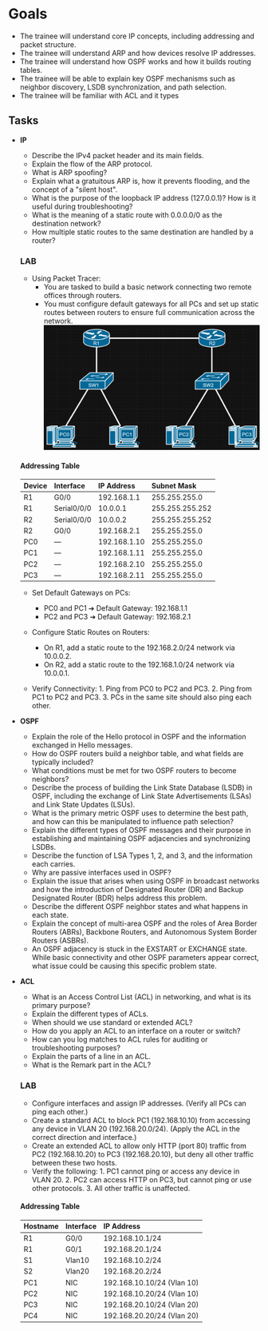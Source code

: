 # Goals

- The trainee will understand core IP concepts, including addressing and packet structure.  
- The trainee will understand ARP and how devices resolve IP addresses.
- The trainee will understand how OSPF works and how it builds routing tables.  
- The trainee will be able to explain key OSPF mechanisms such as neighbor discovery, LSDB synchronization, and path selection.
- The trainee will be familiar with ACL and it types

## Tasks

- **IP**
  - Describe the IPv4 packet header and its main fields.
  - Explain the flow of the ARP protocol.
  - What is ARP spoofing?
  - Explain what a gratuitous ARP is, how it prevents flooding, and the concept of a "silent host".
  - What is the purpose of the loopback IP address (127.0.0.1)? How is it useful during troubleshooting?
  - What is the meaning of a static route with 0.0.0.0/0 as the destination network?
  - How multiple static routes to the same destination are handled by a router?

  ### LAB

  - Using Packet Tracer:
    - You are tasked to build a basic network connecting two remote offices through routers.
    - You must configure default gateways for all PCs and set up static routes between routers to ensure full communication across the network.
        ![IP](ip-lab.png)

  #### Addressing Table

    | Device |  Interface  |  IP Address  | Subnet Mask
    |  ----  | ----------- | ------------ | ---------
    |  R1    | G0/0        | 192.168.1.1  | 255.255.255.0
    |  R1    | Serial0/0/0 | 10.0.0.1     | 255.255.255.252
    |  R2    | Serial0/0/0 | 10.0.0.2     | 255.255.255.252
    |  R2    | G0/0        | 192.168.2.1  | 255.255.255.0
    |  PC0   | —           | 192.168.1.10 | 255.255.255.0
    |  PC1   | —           | 192.168.1.11 | 255.255.255.0
    |  PC2   | —           | 192.168.2.10 | 255.255.255.0
    |  PC3   | —           | 192.168.2.11 | 255.255.255.0

  - Set Default Gateways on PCs:
    - PC0 and PC1 ➔ Default Gateway: 192.168.1.1
    - PC2 and PC3 ➔ Default Gateway: 192.168.2.1

  - Configure Static Routes on Routers:
    - On R1, add a static route to the 192.168.2.0/24 network via 10.0.0.2.
    - On R2, add a static route to the 192.168.1.0/24 network via 10.0.0.1.

  - Verify Connectivity:
        1. Ping from PC0 to PC2 and PC3.
        2. Ping from PC1 to PC2 and PC3.
        3. PCs in the same site should also ping each other.

- **OSPF**
  - Explain the role of the Hello protocol in OSPF and the information exchanged in Hello messages.
  - How do OSPF routers build a neighbor table, and what fields are typically included?
  - What conditions must be met for two OSPF routers to become neighbors?
  - Describe the process of building the Link State Database (LSDB) in OSPF, including the exchange of Link State Advertisements (LSAs) and Link State Updates (LSUs).
  - What is the primary metric OSPF uses to determine the best path, and how can this be manipulated to influence path selection?
  - Explain the different types of OSPF messages and their purpose in establishing and maintaining OSPF adjacencies and synchronizing LSDBs.
  - Describe the function of LSA Types 1, 2, and 3, and the information each carries.
  - Why are passive interfaces used in OSPF?
  - Explain the issue that arises when using OSPF in broadcast networks and how the introduction of Designated Router (DR) and Backup Designated Router (BDR) helps address this problem.
  - Describe the different OSPF neighbor states and what happens in each state.
  - Explain the concept of multi-area OSPF and the roles of Area Border Routers (ABRs), Backbone Routers, and Autonomous System Border Routers (ASBRs).
  - An OSPF adjacency is stuck in the EXSTART or EXCHANGE state. While basic connectivity and other OSPF parameters appear correct, what issue could be causing this specific problem state.

- **ACL**
  - What is an Access Control List (ACL) in networking, and what is its primary purpose?
  - Explain the different types of ACLs.
  - When should we use standard or extended ACL?
  - How do you apply an ACL to an interface on a router or switch?
  - How can you log matches to ACL rules for auditing or troubleshooting purposes?
  - Explain the parts of a line in an ACL.
  - What is the Remark part in the ACL?

  ### LAB

  - Configure interfaces and assign IP addresses. (Verify all PCs can ping each other.)
  - Create a standard ACL to block PC1 (192.168.10.10) from accessing any device in VLAN 20 (192.168.20.0/24). (Apply the ACL in the correct direction and interface.)
  - Create an extended ACL to allow only HTTP (port 80) traffic from PC2 (192.168.10.20) to PC3 (192.168.20.10), but deny all other traffic between these two hosts.
  - Verify the following:
        1. PC1 cannot ping or access any device in VLAN 20.
        2. PC2 can access HTTP on PC3, but cannot ping or use other protocols.
        3. All other traffic is unaffected.

  #### Addressing Table

    | Hostname | Interface | IP Address     |
    |----------|-----------|----------------|
    | R1       | G0/0      | 192.168.10.1/24|
    | R1       | G0/1      | 192.168.20.1/24|
    | S1       | Vlan10    | 192.168.10.2/24|
    | S2       | Vlan20    | 192.168.20.2/24|
    | PC1      | NIC       | 192.168.10.10/24 (Vlan 10)|
    | PC2      | NIC       | 192.168.10.20/24 (Vlan 10)|
    | PC3      | NIC       | 192.168.20.10/24 (Vlan 20)|
    | PC4      | NIC       | 192.168.20.20/24 (Vlan 20)|

